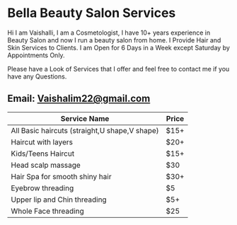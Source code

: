 # Bella Beauty Salon Services
Hi I am Vaishalli, I am a Cosmetologist, I have 10+ years experience in Beauty Salon and now I run a beauty salon from home. I Provide Hair and Skin Services to Clients. I am Open for 6 Days in a Week except Saturday by Appointments Only.

Please have a Look of Services that I offer and feel free to contact me if you have any Questions.

## Email: Vaishalim22@gmail.com

| Service Name | Price |
| --- | ----------- |
| All Basic haircuts (straight,U shape,V shape) | $15+ |
| Haircut with layers | $20+ |
| Kids/Teens Haircut | $15+ |
| Head scalp massage | $30 |
| Hair Spa for smooth shiny hair | $30+ |
| Eyebrow threading | $5 |
| Upper lip and Chin threading | $5+ |
| Whole Face threading | $25 |

